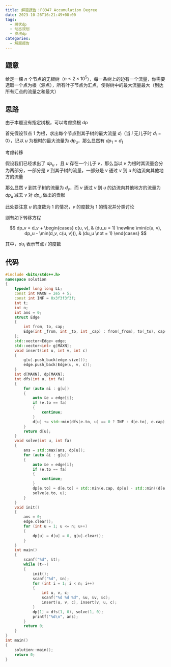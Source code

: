 ```yaml
---
title: 解题报告：P8347 Accumulation Degree
date: 2023-10-26T16:21:49+08:00
tags:
  - 树状dp
  - 动态规划
  - 换根dp
categories:
  - 解题报告
---
```

## 题意

给定一棵 $n$ 个节点的无根树（$n \le 2 \times 10 ^ 5$），每一条树上的边有一个流量，你需要选取一个点为根（源点），所有叶子节点为汇点，使得树中的最大流量最大（到达所有汇点的流量之和最大）

<!-- more -->

## 思路

由于本题没有指定树根，可以考虑换根 dp

首先假设节点 1 为根，求出每个节点到其子树的最大流量 $d_i$（当 $i$ 无儿子时 $d_i = 0$），记以 $u$ 为根时的最大流量为 $dp_u$，那么显然有 $dp_1 = d_1$

考虑转移

假设我们已经求出了 $dp_{u}$ ，且 $u$ 存在一个儿子 $v$，那么当以 $v$ 为根时其流量会分为两部分，一部分是 $v$ 到其子树的流量，一部分是 $v$ 通过 $v$ 到 $u$ 的边流向其他地方的流量

那么显然 $v$ 到其子树的流量为 $d_v$，而 $v$ 通过 $v$ 到 $u$ 的边流向其他地方的流量为 $dp_u$ 减去 $v$ 对 $dp_u$ 做出的贡献

此处要注意 $u$ 的度数为 $1$ 的情况，$v$ 的度数为 $1$ 的情况并分类讨论

则有如下转移方程

$$
dp_v = d_v + 
\begin{cases}
	c(u, v), & (du_u = 1) \newline
	\min(c(u, v), dp_u - \min(d_v, c(u, v))), & (du_u \not = 1)
\end{cases}
$$

其中，$du_i$ 表示节点 $i$ 的度数

## 代码

```cpp
#include <bits/stdc++.h>
namespace solution
{
    typedef long long LL;
    const int MAXN = 2e5 + 5;
    const int INF = 0x3f3f3f3f;
    int t;
    int n;
    int ans = 0;
    struct Edge
    {
        int from, to, cap;
        Edge(int _from, int _to, int _cap) : from(_from), to(_to), cap(_cap) {}
    };
    std::vector<Edge> edge;
    std::vector<int> g[MAXN];
    void insert(int u, int v, int c)
    {
        g[u].push_back(edge.size());
        edge.push_back(Edge(u, v, c));
    }
    int d[MAXN], dp[MAXN];
    int dfs(int u, int fa)
    {
        for (auto &i : g[u])
        {
            auto &e = edge[i];
            if (e.to == fa)
            {
                continue;
            }
            d[u] += std::min(dfs(e.to, u) == 0 ? INF : d[e.to], e.cap);
        }
        return d[u];
    }
    void solve(int u, int fa)
    {
        ans = std::max(ans, dp[u]);
        for (auto &i : g[u])
        {
            auto &e = edge[i];
            if (e.to == fa)
            {
                continue;
            }
            dp[e.to] = d[e.to] + std::min(e.cap, dp[u] - std::min((d[e.to] == 0 ? INF : d[e.to]), e.cap));
            solve(e.to, u);
        }
    }
    void init()
    {
        ans = 0;
        edge.clear();
        for (int u = 1; u <= n; u++)
        {
            dp[u] = d[u] = 0, g[u].clear();
        }
    }
    int main()
    {
        scanf("%d", &t);
        while (t--)
        {
            init();
            scanf("%d", &n);
            for (int i = 1; i < n; i++)
            {
                int u, v, c;
                scanf("%d %d %d", &u, &v, &c);
                insert(u, v, c), insert(v, u, c);
            }
            dp[1] = dfs(1, 0), solve(1, 0);
            printf("%d\n", ans);
        }
        return 0;
    }
}
int main()
{
    solution::main();
    return 0;
}
```
